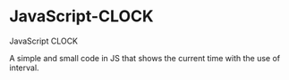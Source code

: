 # JavaScript-CLOCK
JavaScript CLOCK

A simple and small code in JS that shows the current time with the use of interval.
